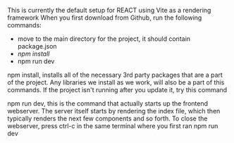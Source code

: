 This is currently the default setup for REACT using Vite as a rendering framework
When you first download from Github, run the following commands:

- move to the main directory for the project, it should contain package.json
- *npm install*
- npm run dev

npm install, installs all of the necessary 3rd party packages that are a part of the project. Any libraries we install as we work, will also be a part of this commands. If the project isn't running after you update it, try this command

npm run dev, this is the command that actually starts up the frontend webserver. The server itself starts by rendering the index file, which then typically renders the next few components and so forth. To close the webserver, press ctrl-c in the same terminal where you first ran npm run dev
